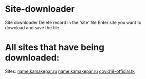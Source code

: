 # Site-downloader
Site downloader
Delete record in the 'site' file
Enter site you want to download and save the file

# All sites that have being downloaded:
Sites:
[name.kamakepar.ru](https://kamakepar2029.github.io/Site-downloader/name.kamakepar.ru/)
[name.kamakepar.ru](https://kamakepar2029.github.io/Site-downloader/name.kamakepar.ru/)
[covid19-official.tk](https://kamakepar2029.github.io/Site-downloader/covid19-official.tk/)
